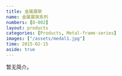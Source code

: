 ```yaml
---
title: 金属展架
name: 金属展架系列
numbers: [D-002]
layout: products
categories: [Products, Metal-frame-series]
images: ["/assets/medal1.jpg"]
time: 2015-02-15
aside: true
---
```


暂无简介。
